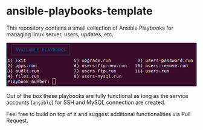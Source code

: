 # ansible-playbooks-template

This repository contains a small collection of Ansible Playbooks for managing linux server, users, updates, etc.

![Network Architecture](https://github.com/davift/ansible-playbooks-template/raw/main/screenshot1.png)

Out of the box these playbooks are fully functional as long as the service accounts (`ansible`) for SSH and MySQL connection are created.

Feel free to build on top of it and suggest additional functionalities via Pull Request.
